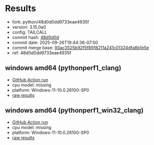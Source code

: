 # Results

- fork: python/48d0d0dd9733eae4935f
- version: 3.15.0a0
- config: TAILCALL
- commit hash: [48d0d0d](https://github.com/python/cpython/commit/48d0d0d)
- commit date: 2025-09-26T19:44:36-07:00
- commit merge base: [93ac3525b92f5f8918211a241c01324dfa8b1e5e](https://github.com/python/cpython/commit/93ac3525b92f5f8918211a241c01324dfa8b1e5e)
- ref: 48d0d0dd9733eae4935f

## windows amd64 (pythonperf1_clang)

- [GitHub Action run](https://github.com/faster-cpython/benchmarking/actions/runs/18066558438)
- cpu model: missing
- platform: Windows-11-10.0.26100-SP0
- [raw results](bm-20250926-pythonperf1_clang-amd64-python-48d0d0dd9733eae4935f-3.15.0a0-48d0d0d.json)

## windows amd64 (pythonperf1_win32_clang)

- [GitHub Action run](https://github.com/faster-cpython/benchmarking/actions/runs/18066558438)
- cpu model: missing
- platform: Windows-11-10.0.26100-SP0
- [raw results](bm-20250926-pythonperf1_win32_clang-amd64-python-48d0d0dd9733eae4935f-3.15.0a0-48d0d0d.json)

